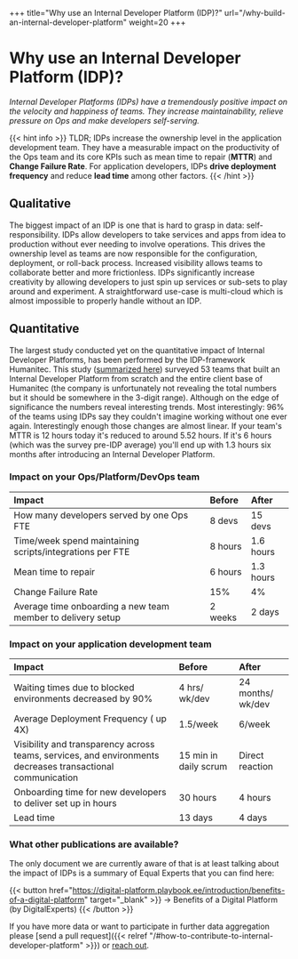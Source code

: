 +++
title="Why use an Internal Developer Platform (IDP)?"
url="/why-build-an-internal-developer-platform"
weight=20
+++

# Why use an Internal Developer Platform (IDP)?

_Internal Developer Platforms (IDPs) have a tremendously positive impact on the velocity and happiness of teams. They increase maintainability, relieve pressure on Ops and make developers self-serving._

{{< hint info >}}
TLDR;  IDPs increase the ownership level in the application development team. They have a measurable impact on the productivity of the Ops team and its core KPIs such as mean time to repair (**MTTR**) and **Change Failure Rate**. For application developers, IDPs **drive deployment frequency** and reduce **lead time** among other factors. 
{{< /hint >}}

## Qualitative

The biggest impact of an IDP is one that is hard to grasp in data: self-responsibility. IDPs allow developers to take services and apps from idea to production without ever needing to involve operations. This drives the ownership level as teams are now responsible for the configuration, deployment, or roll-back process. Increased visibility allows teams to collaborate better and more frictionless. IDPs significantly increase creativity by allowing developers to just spin up services or sub-sets to play around and experiment. A straightforward use-case is multi-cloud which is almost impossible to properly handle without an IDP.

## Quantitative

The largest study conducted yet on the quantitative impact of Internal Developer Platforms, has been performed by the IDP-framework Humanitec. This study ([summarized here](https://humanitec.com/blog/impact-of-internal-developer-platforms)) surveyed 53 teams that built an Internal Developer Platform from scratch and the entire client base of Humanitec (the company is unfortunately not revealing the total numbers but it should be somewhere in the 3-digit range). Although on the edge of significance the numbers reveal interesting trends. Most interestingly: 96% of the teams using IDPs say they couldn't imagine working without one ever again. Interestingly enough those changes are almost linear. If your team's MTTR is 12 hours today it's reduced to around 5.52 hours. If it's 6 hours (which was the survey pre-IDP average) you'll end up with 1.3 hours six months after introducing an Internal Developer Platform.

### Impact on your Ops/Platform/DevOps team

| Impact | Before | After |
| :--- | :--- | :--- |
| How many developers served by one Ops FTE | 8 devs | 15 devs |
| Time/week spend maintaining scripts/integrations per FTE | 8 hours | 1.6 hours |
| Mean time to repair | 6 hours | 1.3 hours |
| Change Failure Rate | 15% | 4% |
| Average time onboarding a new team member to delivery setup | 2 weeks | 2 days |

### Impact on your application development team

| Impact  | Before | After |
| :--- | :--- | :--- |
| Waiting times due to blocked environments decreased by 90% | 4 hrs/ wk/dev | 24 months/ wk/dev |
| Average Deployment Frequency ( up 4X) | 1.5/week | 6/week |
| Visibility and transparency across teams, services, and environments decreases transactional communication | 15 min in daily scrum | Direct reaction |
| Onboarding time for new developers to deliver set up in hours | 30 hours | 4 hours |
| Lead time | 13 days | 4 days |

### What other publications are available?

The only document we are currently aware of that is at least talking about the impact of IDPs is a summary of Equal Experts that you can find here:

{{< button href="https://digital-platform.playbook.ee/introduction/benefits-of-a-digital-platform" target="_blank" >}}
-> Benefits of a Digital Platform (by DigitalExperts)
{{< /button >}}

If you have more data or want to participate in further data aggregation please [send a pull request]({{< relref "/#how-to-contribute-to-internal-developer-platform" >}}) or [reach out](mailto:info@internaldeveloperplatform.org).
